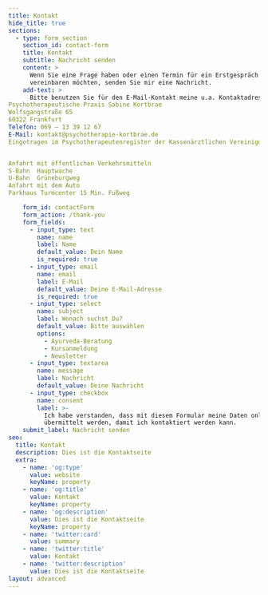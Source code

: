 ```yaml
---
title: Kontakt
hide_title: true
sections:
  - type: form_section
    section_id: contact-form
    title: Kontakt
    subtitle: Nachricht senden
    content: >
      Wenn Sie eine Frage haben oder einen Termin für ein Erstgespräch
      vereinbaren möchten, senden Sie mir eine Nachricht.
    add-text: >
      Bitte benutzen Sie für den E-Mail-Kontakt meine u.a. Kontaktadresse!
Psychotherapeutische Praxis Sabine Kortbrae
Wolfsgangstraße 65
60322 Frankfurt
Telefon: 069 – 13 39 12 67
E-Mail: kontakt@psychotherapie-kortbrae.de
Eingetragen im Psychotherapeutenregister der Kassenärztlichen Vereinigung Hessen, Nr. 89142


Anfahrt mit öffentlichen Verkehrsmitteln
S-Bahn  Hauptwache
U-Bahn  Grüneburgweg
Anfahrt mit dem Auto
Parkhaus Turmcenter 15 Min. Fußweg

    form_id: contactForm
    form_action: /thank-you
    form_fields:
      - input_type: text
        name: name
        label: Name
        default_value: Dein Name
        is_required: true
      - input_type: email
        name: email
        label: E-Mail
        default_value: Deine E-Mail-Adresse
        is_required: true
      - input_type: select
        name: subject
        label: Wonach suchst Du?
        default_value: Bitte auswählen
        options:
          - Ayurveda-Beratung
          - Kursanmeldung
          - Newsletter
      - input_type: textarea
        name: message
        label: Nachricht
        default_value: Deine Nachricht
      - input_type: checkbox
        name: consent
        label: >-
          Ich habe verstanden, dass mit diesem Formular meine Daten online
          übermittelt werden, damit ich kontaktiert werden kann.
    submit_label: Nachricht senden
seo:
  title: Kontakt
  description: Dies ist die Kontaktseite
  extra:
    - name: 'og:type'
      value: website
      keyName: property
    - name: 'og:title'
      value: Kontakt
      keyName: property
    - name: 'og:description'
      value: Dies ist die Kontaktseite
      keyName: property
    - name: 'twitter:card'
      value: summary
    - name: 'twitter:title'
      value: Kontakt
    - name: 'twitter:description'
      value: Dies ist die Kontaktseite
layout: advanced
---
```

